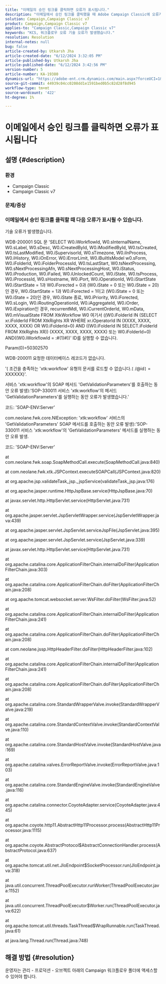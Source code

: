 ```yaml
---
title: "이메일의 승인 링크를 클릭하면 오류가 표시됩니다."
description: "이메일에서 승인 링크를 클릭했을 때 Adobe Campaign Classic에 오류가 표시되는 오류를 해결하는 방법에 대해 알아봅니다."
solution: Campaign,Campaign Classic v7
product: Campaign,Campaign Classic v7
applies-to: "Campaign Classic,Campaign Classic v7"
keywords: "KCS, 워크플로우 오류 기술 오류가 발생했습니다."
resolution: Resolution
internal-notes: null
bug: false
article-created-by: Utkarsh Jha
article-created-date: "6/12/2024 3:32:05 PM"
article-published-by: Utkarsh Jha
article-published-date: "6/12/2024 3:42:56 PM"
version-number: 5
article-number: KA-19380
dynamics-url: "https://adobe-ent.crm.dynamics.com/main.aspx?forceUCI=1&pagetype=entityrecord&etn=knowledgearticle&id=6b894ee8-d028-ef11-840a-00224808decd"
source-git-commit: 44939c04cc0208dd1e1591bed0b5c82d28f8d945
workflow-type: tm+mt
source-wordcount: '422'
ht-degree: 1%

---
```


# 이메일에서 승인 링크를 클릭하면 오류가 표시됩니다

## 설명 {#description}


### <b>환경</b>

- Campaign Classic
- Campaign Classic v7




### <b>문제/증상</b>

### 이메일에서 승인 링크를 클릭할 때 다음 오류가 표시될 수 있습니다.



기술 오류가 발생했습니다.

WDB-200001 SQL 문 &#39;SELECT W0.iWorkflowId, W0.sInternalName, W0.sLabel, W0.sDesc, W0.iCreatedById, W0.iModifiedById, W0.tsCreated, W0.tsLastModified, W0.iSupervisorId, W0.sTimezone, W0.iInProcess, W0.iHistory, W0.iOnError, W0.iErrorLimit, W0.iBuiltIsModel w0.sForm, W0.iFolderId, W0.iFolderProcessId, W0.tsLastStart, W0.tsNextProcessing, W0.sNextProcessingAfn, W0.sNextProcessingHost, W0.iStatus, W0.iProduction, W0.iFailed, W0.iUnlockedCount, W0.iState, W0.tsProcess, W0.iProcessId, W0.sHostname, W0.iPort, W0.iOperationId, W0.iStartState W0.iStartState = 1과 W0.iForected = 0과 (W0.iState = 0 또는 W0.iState = 20)인 경우, W0.iStartState = 1과 W0.iForected = 1이고 (W0.iState = 0 또는 W0.iState = 20)인 경우, W0.iState 종료, W0.iPriority, W0.iForected, W0.sLogin, W0.iRoutingOperationId, W0.iAggregateId, W0.iOrder, W0.iExpiration인 경우, recurrentMdl, W0.iCurrentOrderId, W0.mData, W0.mVisualState FROM XtkWorkflow W0 여기서 ((W0.iFolderId IN (SELECT xr.iFolderId FROM XtkRights XR WHERE xr.iOperatorId IN (XXXX, XXXX, XXXX, XXXX) OR W0.iFolderId=0) AND ((W0.iFolderId IN SELECT.iFolderId FROM XtkRights XR)) (XXXX, XXXX, XXXX, XXXX) 또는 W0.iFolderId=0) AND((W0.iWorkflowId = :#(1)#))&#39; ID를 실행할 수 없습니다.

Param(0)=50302570



WDB-200011 요청한 데이터베이스 레코드가 없습니다.

&#39;( 조건을 충족하는 &#39;xtk:workflow&#39; 유형의 문서를 로드할 수 없습니다.`[` /@id`]`  = XXXXXX)&#39;.



서비스 &#39;xtk:workflow&#39;의 SOAP 메서드 &#39;GetValidationParameters&#39;를 호출하는 동안 오류 발생):&#39;SOP-330011 서비스 &#39;xtk:workflow&#39;의 메서드 &#39;GetValidationParameters&#39;를 실행하는 동안 오류가 발생했습니다.&#39;



코드: &#39;SOAP-ENV:Server&#39;

com.neolane.fwk.core.NlException: &#39;xtk:workflow&#39; 서비스의 &#39;GetValidationParameters&#39; SOAP 메서드를 호출하는 동안 오류 발생):&#39;SOP-330011 서비스 &#39;xtk:workflow&#39;의 &#39;GetValidationParameters&#39; 메서드를 실행하는 동안 오류 발생.

코드: &#39;SOAP-ENV:Server&#39;

at com.neolane.fwk.soap.SoapMethodCall.execute(SoapMethodCall.java:840)

at com.neolane.fwk.xtk.JSPContext.executeSOAPCall(JSPContext.java:820)

at org.apache.jsp.validateTask_jsp._jspService(validateTask_jsp.java:176)

at org.apache.jasper.runtime.HttpJspBase.service(HttpJspBase.java:70)

at javax.servlet.http.HttpServlet.service(HttpServlet.java:731)

at org.apache.jasper.servlet.JspServletWrapper.service(JspServletWrapper.java:439)

at org.apache.jasper.servlet.JspServlet.serviceJspFile(JspServlet.java:395)

at org.apache.jasper.servlet.JspServlet.service(JspServlet.java:339)

at javax.servlet.http.HttpServlet.service(HttpServlet.java:731)

at org.apache.catalina.core.ApplicationFilterChain.internalDoFilter(ApplicationFilterChain.java:303)

at org.apache.catalina.core.ApplicationFilterChain.doFilter(ApplicationFilterChain.java:208)

at org.apache.tomcat.websocket.server.WsFilter.doFilter(WsFilter.java:52)

at org.apache.catalina.core.ApplicationFilterChain.internalDoFilter(ApplicationFilterChain.java:241)

at org.apache.catalina.core.ApplicationFilterChain.doFilter(ApplicationFilterChain.java:208)

at com.neolane.jssp.HttpHeaderFilter.doFilter(HttpHeaderFilter.java:102)

at org.apache.catalina.core.ApplicationFilterChain.internalDoFilter(ApplicationFilterChain.java:241)

at org.apache.catalina.core.ApplicationFilterChain.doFilter(ApplicationFilterChain.java:208)

at org.apache.catalina.core.StandardWrapperValve.invoke(StandardWrapperValve.java:219)

at org.apache.catalina.core.StandardContextValve.invoke(StandardContextValve.java:110)

at org.apache.catalina.core.StandardHostValve.invoke(StandardHostValve.java:169)

at org.apache.catalina.valves.ErrorReportValve.invoke(ErrorReportValve.java:103)

at org.apache.catalina.core.StandardEngineValve.invoke(StandardEngineValve.java:116)

at org.apache.catalina.connector.CoyoteAdapter.service(CoyoteAdapter.java:445)

at org.apache.coyote.http11.AbstractHttp11Processor.process(AbstractHttp11Processor.java:1115)

at org.apache.coyote.AbstractProtocol$AbstractConnectionHandler.process(AbstractProtocol.java:637)

at org.apache.tomcat.util.net.JIoEndpoint$SocketProcessor.run(JIoEndpoint.java:318)

at java.util.concurrent.ThreadPoolExecutor.runWorker(ThreadPoolExecutor.java:1152)

at java.util.concurrent.ThreadPoolExecutor$Worker.run(ThreadPoolExecutor.java:622)

at org.apache.tomcat.util.threads.TaskThread$WrapRunnable.run(TaskThread.java:61)

at java.lang.Thread.run(Thread.java:748)


## 해결 방법 {#resolution}


운영자는 관리 - 프로덕션 - 오브젝트 아래의 Campaign 워크플로우 폴더에 액세스할 수 있어야 합니다.
